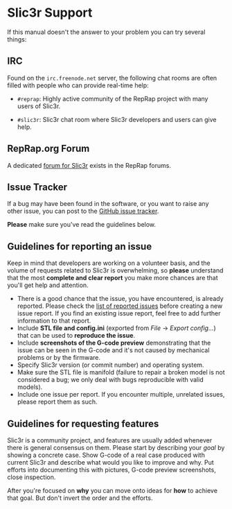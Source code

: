 Slic3r Support
==============

If this manual doesn't the answer to your problem you can try several things:

IRC
---

Found on the `irc.freenode.net` server, the following chat rooms are
often filled with people who can provide real-time help:

* `#reprap`: Highly active community of the RepRap project with many
    users of Slic3r.

* `#slic3r`: Slic3r chat room where Slic3r developers and users can
    give help.

RepRap.org Forum
----------------

A dedicated [forum for Slic3r](http://forums.reprap.org/list.php?263) exists in the
RepRap forums.

Issue Tracker
-------------

If a bug may have been found in the software, or you want to raise any other
issue, you can post to the [GitHub issue tracker](http://github.com/alexrj/Slic3r/issues).

**Please** make sure you've read the guidelines below.

Guidelines for reporting an issue
---------------------------------

Keep in mind that developers are working on a volunteer basis, and the volume
of requests related to Slic3r is overwhelming, so **please** understand that 
the most **complete and clear report** you make more chances are that you'll get
help and attention.

* There is a good chance that the issue, you have encountered, is already reported.
  Please check the [list of reported issues](https://github.com/alexrj/Slic3r/issues)
  before creating a new issue report. If you find an existing issue report, feel free
  to add further information to that report.
* Include **STL file and config.ini** (exported from *File* -> *Export config...*)
  that can be used to **reproduce the issue**.
* Include **screenshots of the G-code preview** demonstrating that the issue can be
  seen in the G-code and it's not caused by mechanical problems or by the firmware.
* Specify Slic3r version (or commit number) and operating system.
* Make sure the STL file is manifold (failure to repair a broken model is not
  considered a bug; we only deal with bugs reproducible with valid models).
* Include one issue per report. If you encounter multiple, unrelated issues,
  please report them as such.

Guidelines for requesting features
----------------------------------

Slic3r is a community project, and features are usually added whenever there is
general consensus on them. Please start by describing your *goal* by showing
a concrete case. Show G-code of a real case produced with current Slic3r
and describe what would you like to improve and why. Put efforts into documenting
this with pictures, G-code preview screenshots, close inspection.

After you're focused on **why** you can move onto ideas for **how** to achieve that
goal. But don't invert the order and the efforts.
